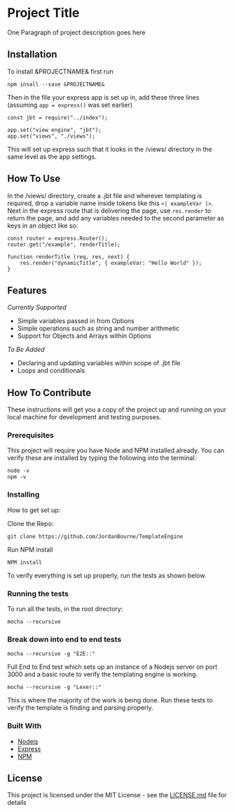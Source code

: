 # Project Title

One Paragraph of project description goes here

## Installation

To install &PROJECTNAME& first run

```
npm insall --save &PROJECTNAME&
```

Then in the file your express app is set up in, add these three lines (assuming `app = express()` was set earlier)

```
const jbt = require("../index");

app.set("view engine", "jbt");
app.set("views", "./views");
```

This will set up express such that it looks in the /views/ directory in the same level as the app settings.

## How To Use

In the /views/ directory, create a .jbt file and wherever templating is required, drop a variable name inside tokens like this `<| exampleVar |>`. Next in the express route that is delivering the page, use `res.render` to return the page, and add any variables needed to the second parameter as keys in an object like so:

```
const router = express.Router();
router.get("/example", renderTitle);

function renderTitle (req, res, next) {
    res.render("dynamicTitle", { exampleVar: "Hello World" });
}
```

## Features

*Currently Supported*
* Simple variables passed in from Options
* Simple operations such as string and number arithmetic
* Support for Objects and Arrays within Options

*To Be Added*
* Declaring and updating variables within scope of .jbt file
* Loops and conditionals

## How To Contribute

These instructions will get you a copy of the project up and running on your local machine for development and testing purposes.

### Prerequisites

This project will require you have Node and NPM installed already. You can verify these are installed by typing the following into the terminal:

```
node -v
npm -v
```

### Installing

How to get set up:

Clone the Repo:

```
git clone https://github.com/JordanBourne/TemplateEngine
```

Run NPM install

```
NPM install
```

To verify everything is set up properly, run the tests as shown below.

### Running the tests

To run all the tests, in the root directory:

```
mocha --recursive
```

### Break down into end to end tests

```
mocha --recursive -g "E2E::"
```

Full End to End test which sets up an instance of a Nodejs server on port 3000 and a basic route to verify the templating engine is working.

```
mocha --recursive -g "Lexer::"
```

This is where the majority of the work is being done. Run these tests to verify the template is finding and parsing properly.

### Built With

* [Nodejs](https://nodejs.org/en/)
* [Express](https://expressjs.com/)
* [NPM](https://www.npmjs.com/)

## License

This project is licensed under the MIT License - see the [LICENSE.md](LICENSE.md) file for details
